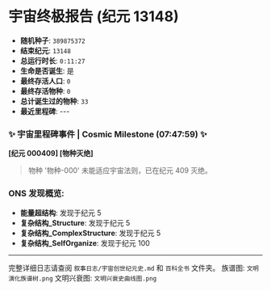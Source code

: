 # 宇宙终极报告 (纪元 13148)

- **随机种子**: `389875372`
- **结束纪元**: `13148`
- **总运行时长**: `0:11:27`
- **生命是否诞生**: 是
- **最终存活人口**: `0`
- **最终存活物种**: `0`
- **总计诞生过的物种**: `33`
- **最近里程碑**: ---

### ✨ **宇宙里程碑事件 | Cosmic Milestone** (07:47:59) ✨

**[纪元 000409] [物种灭绝]**

> 物种 '物种-000' 未能适应宇宙法则，已在纪元 409 灭绝。

### ONS 发现概览:
- **能量超结构**: 发现于纪元 5
- **复杂结构_Structure**: 发现于纪元 5
- **复杂结构_ComplexStructure**: 发现于纪元 5
- **复杂结构_SelfOrganize**: 发现于纪元 100

---

完整详细日志请查阅 `叙事日志/宇宙创世纪元史.md` 和 `百科全书` 文件夹。
族谱图: `文明演化族谱树.png`
文明兴衰图: `文明兴衰史曲线图.png`
